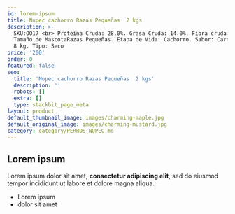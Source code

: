 ```yaml
---
id: lorem-ipsum
title: Nupec cachorro Razas Pequeñas  2 kgs
description: >-
  SKU:OO17 <br> Proteína Cruda: 28.0%. Grasa Cruda: 14.0%. Fibra cruda: 4.0%.
  Tamaño de MascotaRazas Pequeñas. Etapa de Vida: Cachorro. Sabor: Carne. Peso:
  8 kg. Tipo: Seco
price: '200'
order: 0
featured: false
seo:
  title: 'Nupec cachorro Razas Pequeñas  2 kgs'
  description: ''
  robots: []
  extra: []
  type: stackbit_page_meta
layout: product
default_thumbnail_image: images/charming-maple.jpg
default_original_image: images/charming-mustard.jpg
category: category/PERROS-NUPEC.md
---
```

## Lorem ipsum

Lorem ipsum dolor sit amet, **consectetur adipiscing elit**, sed do eiusmod tempor incididunt ut labore et dolore magna aliqua.

- Lorem ipsum
- dolor sit amet